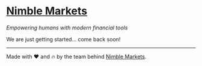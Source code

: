# [Nimble Markets](https://nimble.markets)

*Empowering humans with modern financial tools*

We are just getting started... come back soon!

----

Made with :heart: and :fire: by the team behind [Nimble Markets](https://nimble.markets).